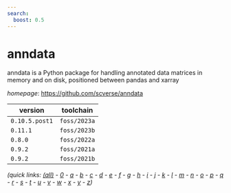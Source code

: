 ```yaml
---
search:
  boost: 0.5
---
```

# anndata

anndata is a Python package for handling annotated data matrices in memory and on disk,  positioned between pandas and xarray

*homepage*: <https://github.com/scverse/anndata>

version | toolchain
--------|----------
``0.10.5.post1`` | ``foss/2023a``
``0.11.1`` | ``foss/2023b``
``0.8.0`` | ``foss/2022a``
``0.9.2`` | ``foss/2021a``
``0.9.2`` | ``foss/2021b``


*(quick links: [(all)](../index.md) - [0](../0/index.md) - [a](../a/index.md) - [b](../b/index.md) - [c](../c/index.md) - [d](../d/index.md) - [e](../e/index.md) - [f](../f/index.md) - [g](../g/index.md) - [h](../h/index.md) - [i](../i/index.md) - [j](../j/index.md) - [k](../k/index.md) - [l](../l/index.md) - [m](../m/index.md) - [n](../n/index.md) - [o](../o/index.md) - [p](../p/index.md) - [q](../q/index.md) - [r](../r/index.md) - [s](../s/index.md) - [t](../t/index.md) - [u](../u/index.md) - [v](../v/index.md) - [w](../w/index.md) - [x](../x/index.md) - [y](../y/index.md) - [z](../z/index.md))*


